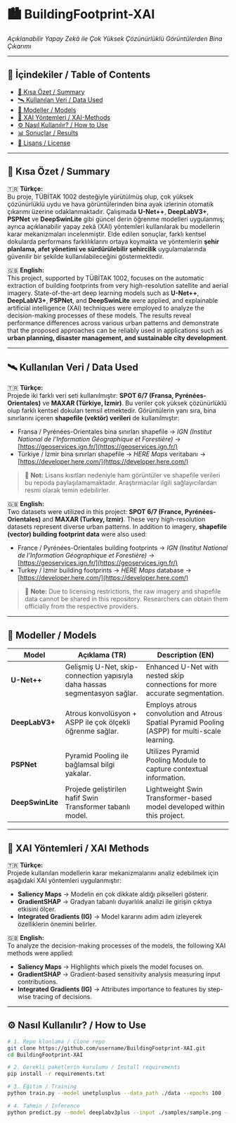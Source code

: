 # 🏙️ BuildingFootprint-XAI  
*Açıklanabilir Yapay Zekâ ile Çok Yüksek Çözünürlüklü Görüntülerden Bina Çıkarımı*  

---

## 📑 İçindekiler / Table of Contents  
- [🚀 Kısa Özet / Summary](#-kısa-özet--summary)  
- [🛰️ Kullanılan Veri / Data Used](#-kullanılan-veri--data-used)  
- [🧠 Modeller / Models](#-modeller--models)  
- [🔎 XAI Yöntemleri / XAI-Methods](#-xai-yöntemleri--xai-methods)  
- [⚙️ Nasıl Kullanılır? / How to Use](#-nasıl-kullanılır--how-to-use)  
- [📊 Sonuçlar / Results](#-sonuçlar--results)  
- [📜 Lisans / License](#-lisans--license)  

---

## 🚀 Kısa Özet / Summary  

🇹🇷 **Türkçe:**  
Bu proje, TÜBİTAK 1002 desteğiyle yürütülmüş olup, çok yüksek çözünürlüklü uydu ve hava görüntülerinden bina ayak izlerinin otomatik çıkarımı üzerine odaklanmaktadır. Çalışmada **U-Net++**, **DeepLabV3+**, **PSPNet** ve **DeepSwinLite** gibi güncel derin öğrenme modelleri uygulanmış; ayrıca açıklanabilir yapay zekâ (XAI) yöntemleri kullanılarak bu modellerin karar mekanizmaları incelenmiştir. Elde edilen sonuçlar, farklı kentsel dokularda performans farklılıklarını ortaya koymakta ve yöntemlerin **şehir planlama, afet yönetimi ve sürdürülebilir şehircilik** uygulamalarında güvenilir bir şekilde kullanılabileceğini göstermektedir.  

🇬🇧 **English:**  
This project, supported by TÜBİTAK 1002, focuses on the automatic extraction of building footprints from very high-resolution satellite and aerial imagery. State-of-the-art deep learning models such as **U-Net++**, **DeepLabV3+**, **PSPNet**, and **DeepSwinLite** were applied, and explainable artificial intelligence (XAI) techniques were employed to analyze the decision-making processes of these models. The results reveal performance differences across various urban patterns and demonstrate that the proposed approaches can be reliably used in applications such as **urban planning, disaster management, and sustainable city development**.  

---

## 🛰️ Kullanılan Veri / Data Used  

🇹🇷 **Türkçe:**  
Projede iki farklı veri seti kullanılmıştır: **SPOT 6/7 (Fransa, Pyrénées-Orientales)** ve **MAXAR (Türkiye, İzmir)**. Bu veriler çok yüksek çözünürlüklü olup farklı kentsel dokuları temsil etmektedir. Görüntülerin yanı sıra, bina sınırlarını içeren **shapefile (vektör) verileri** de kullanılmıştır:  

- Fransa / Pyrénées-Orientales bina sınırları shapefile → *IGN (Institut National de l'Information Géographique et Forestière)* → [https://geoservices.ign.fr/](https://geoservices.ign.fr/)  
- Türkiye / İzmir bina sınırları shapefile → *HERE Maps* veritabanı → [https://developer.here.com/](https://developer.here.com/)  

> 📌 **Not:** Lisans kısıtları nedeniyle ham görüntüler ve shapefile verileri bu repoda paylaşılamamaktadır. Araştırmacılar ilgili sağlayıcılardan resmi olarak temin edebilirler.  

🇬🇧 **English:**  
Two datasets were utilized in this project: **SPOT 6/7 (France, Pyrénées-Orientales)** and **MAXAR (Turkey, Izmir)**. These very high-resolution datasets represent diverse urban patterns. In addition to imagery, **shapefile (vector) building footprint data** were also used:  

- France / Pyrénées-Orientales building footprints → *IGN (Institut National de l'Information Géographique et Forestière)* → [https://geoservices.ign.fr/](https://geoservices.ign.fr/)  
- Turkey / Izmir building footprints → *HERE Maps* database → [https://developer.here.com/](https://developer.here.com/)  

> 📌 **Note:** Due to licensing restrictions, the raw imagery and shapefile data cannot be shared in this repository. Researchers can obtain them officially from the respective providers.  

---

## 🧠 Modeller / Models  

| Model          | Açıklama (TR) | Description (EN) |
|----------------|---------------|------------------|
| **U-Net++**    | Gelişmiş U-Net, skip-connection yapısıyla daha hassas segmentasyon sağlar. | Enhanced U-Net with nested skip connections for more accurate segmentation. |
| **DeepLabV3+** | Atrous konvolüsyon + ASPP ile çok ölçekli öğrenme sağlar. | Employs atrous convolution and Atrous Spatial Pyramid Pooling (ASPP) for multi-scale learning. |
| **PSPNet**     | Pyramid Pooling ile bağlamsal bilgi yakalar. | Utilizes Pyramid Pooling Module to capture contextual information. |
| **DeepSwinLite** | Projede geliştirilen hafif Swin Transformer tabanlı model. | Lightweight Swin Transformer-based model developed within this project. |  

---

## 🔎 XAI Yöntemleri / XAI Methods  

🇹🇷 **Türkçe:**  
Projede kullanılan modellerin karar mekanizmalarını analiz edebilmek için aşağıdaki XAI yöntemleri uygulanmıştır:  
- **Saliency Maps** → Modelin en çok dikkate aldığı pikselleri gösterir.  
- **GradientSHAP** → Gradyan tabanlı duyarlılık analizi ile girişin çıktıya etkisini ölçer.  
- **Integrated Gradients (IG)** → Model kararını adım adım izleyerek özelliklerin önemini belirler.  

🇬🇧 **English:**  
To analyze the decision-making processes of the models, the following XAI methods were applied:  
- **Saliency Maps** → Highlights which pixels the model focuses on.  
- **GradientSHAP** → Gradient-based sensitivity analysis measuring input contributions.  
- **Integrated Gradients (IG)** → Attributes importance to features by step-wise tracing of decisions.  

---

## ⚙️ Nasıl Kullanılır? / How to Use  

```bash
# 1. Repo klonlama / Clone repo
git clone https://github.com/username/BuildingFootprint-XAI.git
cd BuildingFootprint-XAI

# 2. Gerekli paketlerin kurulumu / Install requirements
pip install -r requirements.txt

# 3. Eğitim / Training
python train.py --model unetplusplus --data_path ./data --epochs 100

# 4. Tahmin / Inference
python predict.py --model deeplabv3plus --input ./samples/sample.png --output ./results/output.png
